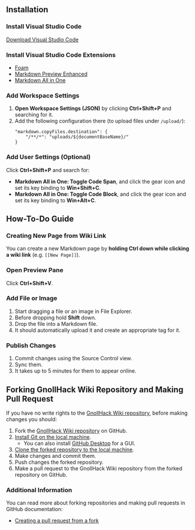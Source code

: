 ## Installation

### Install Visual Studio Code

[Download Visual Studio Code](https://code.visualstudio.com/)

### Install Visual Studio Code Extensions

- [Foam](https://marketplace.visualstudio.com/items?itemName=foam.foam-vscode)
- [Markdown Preview Enhanced]( https://marketplace.visualstudio.com/items?itemName=shd101wyy.markdown-preview-enhanced)
- [Markdown All in One](https://marketplace.visualstudio.com/items?itemName=yzhang.markdown-all-in-one)

### Add Workspace Settings

1. **Open Workspace Settings (JSON)** by clicking **Ctrl+Shift+P** and searching for it.
2. Add the following configuration there (to upload files under `/upload/`):
    ```
    "markdown.copyFiles.destination": {
        "/**/*": "uploads/${documentBaseName}/"
    }
    ```

### Add User Settings (Optional)

Click **Ctrl+Shift+P** and search for:

- **Markdown All in One: Toggle Code Span**, and click the gear icon and set its key binding to **Win+Shift+C**.
- **Markdown All in One: Toggle Code Block**, and click the gear icon and set its key binding to **Win+Alt+C**.

## How-To-Do Guide

### Creating New Page from Wiki Link

You can create a new Markdown page by **holding Ctrl down while clicking a wiki link** (e.g. `[[New Page]]`).

### Open Preview Pane

Click **Ctrl+Shift+V**.

### Add File or Image

1. Start dragging a file or an image in File Explorer.
2. Before dropping hold **Shift** down.
3. Drop the file into a Markdown file.
4. It should automatically upload it and create an appropriate tag for it.

### Publish Changes

1. Commit changes using the Source Control view.
2. Sync them.
3. It takes up to 5 minutes for them to appear online.

## Forking GnollHack Wiki Repository and Making Pull Request

If you have no write rights to the [GnollHack Wiki repository](https://github.com/hyvanmielenpelit/GnollHackWiki), before making changes you should:

1. Fork the [GnollHack Wiki repository](https://github.com/hyvanmielenpelit/GnollHackWiki) on GitHub.
2. [Install Git on the local machine](https://git-scm.com/downloads). 
   - You can also install [GitHub Desktop](https://desktop.github.com/download/) for a GUI.
3. [Clone the forked repository to the local machine](https://docs.github.com/en/repositories/creating-and-managing-repositories/cloning-a-repository).
4. Make changes and commit them.
5. Push changes the forked repository.
6. Make a pull request to the GnollHack Wiki repository from the forked repository on GitHub.

### Additional Information

You can read more about forking repositories and making pull requests in GitHub documentation:

- [Creating a pull request from a fork](https://docs.github.com/en/pull-requests/collaborating-with-pull-requests/proposing-changes-to-your-work-with-pull-requests/creating-a-pull-request-from-a-fork)
